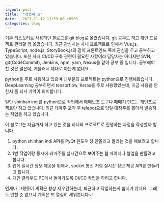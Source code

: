 ```yaml
---
layout: post
title:  "첫번째 글"
date:   2021-11-12 11:59:00 +0900
categories: blog
---
```

기존 티스토리로 사용하던 블로그를 git blog로 옮겼습니다. git 공부도 하고 개인 프로젝트 관리할 겸 옮겼습니다.
최근 관심사는 사내 프로젝트로 인해서 Vue.js, TypeScript, node.js, StoryBook.js와 같이 프론트엔드 쪽에 관심을 두고 공부하고 있습니다.
또한 사내 CI/CD 구축 관련이 필요한 사항이라 담당자는 아니지만  SVN, git(CodeCommit), Jenkins, npm, yarn, Nexus를 같이 공부 중 입니다.
공부해야 할 것은 많은데, 게을러서 제대로 아는게 없네요 ...

python을 주로 사용하고 있으며 대부분의 프로젝트는 python으로 진행해왔습니다.
DeepLearning 공부하면서 tensorflow, Keras를 주로 사용했었는데, 지금 사용을 안한지 좀 되서 기억이 희미합니다.

일단 shinhan indi를 python으로 작업해서 매매보조 도구나 매매기 만드는 개인프로젝트만 하고 있습니다.
최근 테마주 포착 후 telepot으로 당일 대장주를 뽑아서 발송하는 작업을 하고 있습니다.

이 블로그는 지금까지 하고 있는 것을 하나의 프로젝트로 진행하는 과정을 작성할까 합니다.
1. python shinhan indi API를 PyQt 윈도우 창 안올리고 돌리는 것을 해보려고 합니다.
2. 1번 작업이랑 동시에 테마주를 실시간으로 보여주는 웹 페이지나 웹앱을 만들려고 합니다.
3. 웹에 실시간 정보 제공을 위해서, socket 통신 처럼 실시간 정보 제공 API를 만들려고 합니다.
4. 개인 클라우드 PC에서 돌아가도록 CI/CD 작업을 하려고 합니다.

언제나 그랬듯이 계획은 항상 세우긴하는데, 퇴근하고 작업하는게 쉽지가 않네요.
그래도 안할 순 없으니 계획은 또 열심히 세워봅니다~!
